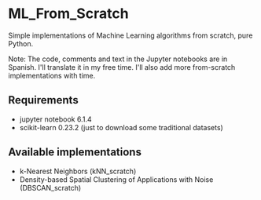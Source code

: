 # ML_From_Scratch
Simple implementations of Machine Learning algorithms from scratch, pure Python.

Note: The code, comments and text in the Jupyter notebooks are in Spanish. I'll translate it in my free time. I'll also add more from-scratch implementations with time.

## Requirements
- jupyter notebook 6.1.4
- scikit-learn 0.23.2 (just to download some traditional datasets)

## Available implementations
- k-Nearest Neighbors (kNN_scratch)
- Density-based Spatial Clustering of Applications with Noise (DBSCAN_scratch)
